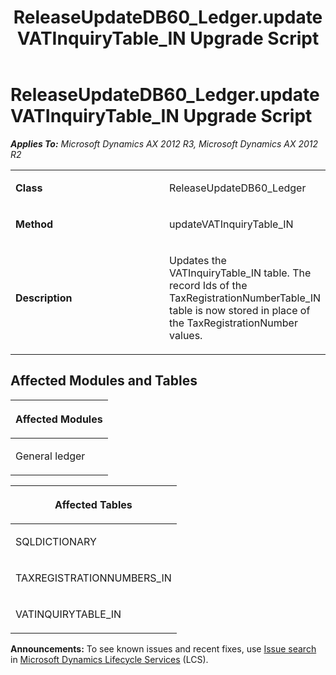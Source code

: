 ﻿---
title: ReleaseUpdateDB60_Ledger.updateVATInquiryTable_IN Upgrade Script
TOCTitle: ReleaseUpdateDB60_Ledger.updateVATInquiryTable_IN Upgrade Script
ms:assetid: 07fc0c1c-443b-d567-aba7-8bc4e246946d
ms:mtpsurl: https://msdn.microsoft.com/en-us/library/JJ684771(v=AX.60)
ms:contentKeyID: 49706466
ms.date: 05/18/2015
mtps_version: v=AX.60
---

# ReleaseUpdateDB60\_Ledger.updateVATInquiryTable\_IN Upgrade Script 


_**Applies To:** Microsoft Dynamics AX 2012 R3, Microsoft Dynamics AX 2012 R2_

<table>
<colgroup>
<col style="width: 50%" />
<col style="width: 50%" />
</colgroup>
<tbody>
<tr class="odd">
<td><p><strong>Class</strong></p></td>
<td><p>ReleaseUpdateDB60_Ledger</p></td>
</tr>
<tr class="even">
<td><p><strong>Method</strong></p></td>
<td><p>updateVATInquiryTable_IN</p></td>
</tr>
<tr class="odd">
<td><p><strong>Description</strong></p></td>
<td><p>Updates the VATInquiryTable_IN table. The record Ids of the TaxRegistrationNumberTable_IN table is now stored in place of the TaxRegistrationNumber values.</p></td>
</tr>
</tbody>
</table>


## Affected Modules and Tables

<table>
<colgroup>
<col style="width: 100%" />
</colgroup>
<thead>
<tr class="header">
<th><p>Affected Modules</p></th>
</tr>
</thead>
<tbody>
<tr class="odd">
<td><p>General ledger</p></td>
</tr>
</tbody>
</table>


<table>
<colgroup>
<col style="width: 100%" />
</colgroup>
<thead>
<tr class="header">
<th><p>Affected Tables</p></th>
</tr>
</thead>
<tbody>
<tr class="odd">
<td><p>SQLDICTIONARY</p></td>
</tr>
<tr class="even">
<td><p>TAXREGISTRATIONNUMBERS_IN</p></td>
</tr>
<tr class="odd">
<td><p>VATINQUIRYTABLE_IN</p></td>
</tr>
</tbody>
</table>

  
**Announcements:** To see known issues and recent fixes, use [Issue search](http://go.microsoft.com/fwlink/?linkid=389258) in [Microsoft Dynamics Lifecycle Services](http://go.microsoft.com/fwlink/?linkid=306505) (LCS).


